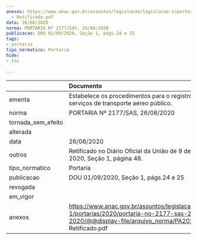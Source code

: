 ```yaml
---
anexos: https://www.anac.gov.br/assuntos/legislacao/legislacao-1/portarias/2020/portaria-no-2177-sas-26-08-2020/@@display-file/arquivo_norma/PA2020-2177
  - Retificado.pdf
data: 26/08/2020
norma: PORTARIA Nº 2177/SAS, 26/08/2020
publicacao: DOU 01/09/2020, Seção 1, págs.24 e 25
tags:
- portaria
tipo_normatico: Portaria
hide: 
- toc 
 
---
```


|                    | Documento                                                                                                                                                         |
|:-------------------|:------------------------------------------------------------------------------------------------------------------------------------------------------------------|
| ementa             | Estabelece os procedimentos para o registro prévio de serviços de transporte aéreo público.                                                                       |
| norma              | PORTARIA Nº 2177/SAS, 26/08/2020                                                                                                                                  |
| tornada_sem_efeito |                                                                                                                                                                   |
| alterada           |                                                                                                                                                                   |
| data               | 26/08/2020                                                                                                                                                        |
| outros             | Retificado no Diário Oficial da União de 9 de setembro de 2020, Seção 1, página 48.                                                                               |
| tipo_normatico     | Portaria                                                                                                                                                          |
| publicacao         | DOU 01/09/2020, Seção 1, págs.24 e 25                                                                                                                             |
| revogada           |                                                                                                                                                                   |
| em_vigor           |                                                                                                                                                                   |
| anexos             | https://www.anac.gov.br/assuntos/legislacao/legislacao-1/portarias/2020/portaria-no-2177-sas-26-08-2020/@@display-file/arquivo_norma/PA2020-2177 - Retificado.pdf |